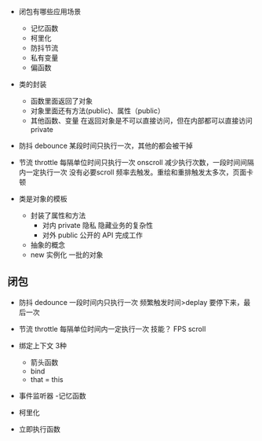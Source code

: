 - 闭包有哪些应用场景
    - 记忆函数
    - 柯里化
    - 防抖节流
    - 私有变量
    - 偏函数

- 类的封装
   - 函数里面返回了对象
   - 对象里面还有方法(public)、属性（public）
   - 其他函数、变量 在返回对象是不可以直接访问，但在内部都可以直接访问  private

- 防抖 debounce
  某段时间只执行一次，其他的都会被干掉



- 节流 throttle
  每隔单位时间只执行一次
  onscroll  减少执行次数，一段时间间隔内一定执行一次
  没有必要scroll 频率去触发。重绘和重排触发太多次，页面卡顿


- 类是对象的模板
  - 封装了属性和方法
      - 对内  private 隐私  隐藏业务的复杂性
      - 对外  public  公开的 API 完成工作
  - 抽象的概念
  - new  实例化 一批的对象


## 闭包
- 防抖 dedounce
 一段时间内只执行一次
 频繁触发时间>deplay 要停下来，最后一次
 
- 节流 throttle 
 每隔单位时间内一定执行一次
 技能？ FPS
 scroll
- 绑定上下文
  3种
  - 箭头函数
  - bind
  - that = this
- 事件监听器
-记忆函数
- 柯里化
- 立即执行函数
